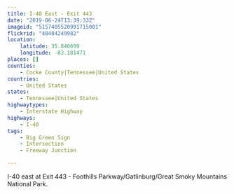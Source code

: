 ```yaml
---
title: I-40 East - Exit 443
date: "2019-06-24T13:39:33Z"
imageid: "5157405520991715001"
flickrid: "48404249982"
location:
    latitude: 35.840699
    longitude: -83.181471
places: []
counties:
    - Cocke County|Tennessee|United States
countries:
    - United States
states:
    - Tennessee|United States
highwaytypes:
    - Interstate Highway
highways:
    - I-40
tags:
    - Big Green Sign
    - Intersection
    - Freeway Junction

---
```

I-40 east at Exit 443 - Foothills Parkway/Gatlinburg/Great Smoky Mountains National Park.